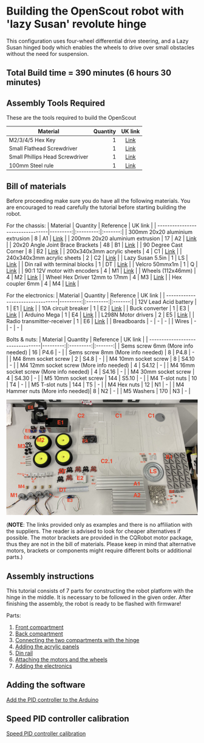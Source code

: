 # Building the OpenScout robot with 'lazy Susan' revolute hinge
This configuration uses four-wheel differential drive steering, and a Lazy Susan hinged body which enables the wheels to drive over small obstacles without the need for suspension.

## Total Build time = 390 minutes (6 hours 30 minutes)

## Assembly Tools Required
These are the tools required to build the OpenScout

| Material                         | Quantity | UK link |
| ---------------------------------|---------:|:-------:|
| M2/3/4/5 Hex Key | 1 | [Link](https://www.amazon.co.uk/ZISHATUO-Hex-Key-Set-2mm-5mm/dp/B09H768WYX/ref=pb_allspark_dp_sims_pao_desktop_session_based_sccl_2/258-5239920-8165609?pd_rd_w=kzaV3&pf_rd_p=0b4a59e4-200b-45ea-a783-524e7e41dc2f&pf_rd_r=RD0QHGDWYM9XFNKMBHKS&pd_rd_r=8dc6d3ba-93f0-4fe6-a26c-0d9a4fdacbea&pd_rd_wg=EEpUo&pd_rd_i=B09H768WYX&psc=1) |
| Small Flathead Screwdriver | 1 | [Link](https://www.amazon.co.uk/Rolson-28852-Screwdriver-Set-Pieces/dp/B00OOTPM6K/ref=sr_1_21?crid=BQBSM3K5OGBA&keywords=small%2BPhil%3Blips%2Bhead%2Bscrewdriver&qid=1649287786&s=diy&sprefix=small%2Bphil%2Blips%2Bhead%2Bscrewdriver%2Cdiy%2C107&sr=1-21&th=1) |
| Small Phillips Head Screwdriver | 1 | [Link](https://www.amazon.co.uk/Rolson-28852-Screwdriver-Set-Pieces/dp/B00OOTPM6K/ref=sr_1_21?crid=BQBSM3K5OGBA&keywords=small%2BPhil%3Blips%2Bhead%2Bscrewdriver&qid=1649287786&s=diy&sprefix=small%2Bphil%2Blips%2Bhead%2Bscrewdriver%2Cdiy%2C107&sr=1-21&th=1) |
| 100mm Steel rule | 1 | [Link](https://www.amazon.co.uk/Silverline-MT65-Steel-Rule-150/dp/B000LFXRNQ/ref=sr_1_5?crid=3H7ZUITKEPZYU&keywords=100mm+metal+ruler&qid=1649287876&s=diy&sprefix=100mm+metal+rule%2Cdiy%2C128&sr=1-5) |


## Bill of materials
Before proceeding make sure you do have all the following materials. You are encouraged to read carefully the tutorial before starting building the robot.

For the chassis:
| Material                         | Quantity | Reference | UK link |
| ---------------------------------|---------:|:---------:|:-------:|
| 300mm 20x20 aluminium extrusion  | 8 |  A1 | [Link](https://ooznest.co.uk/product/v-slot-linear-rail-20x20mm-cut-to-size/) |
| 200mm 20x20 aluminium extrusion  | 17 | A2 | [Link](https://ooznest.co.uk/product/v-slot-linear-rail-20x20mm-cut-to-size/) |
| 20x20 Angle Joint Brace Brackets | 48 | B1 | [Link](https://amz.run/5TF6) |
| 90 Degree Cast Corner | 8 | B2 | [Link](https://ooznest.co.uk/product/90-degree-cast-corner/) |
| 200x340x3mm acrylic sheets | 4 | C1 | [Link](https://www.acrylicsheetcuttosize.co.uk/product/clear-acrylic-sheet/) |
| 240x340x3mm acrylic sheets | 2 | C2 | [Link](https://www.acrylicsheetcuttosize.co.uk/product/clear-acrylic-sheet/) |
| Lazy Susan 5.5in | 1 | LS | [Link](https://amz.run/5TF8) |
| Din rail with terminal blocks | 1 | DT | [Link](https://amz.run/5TFF) |
| Velcro 50mmx1m | 1 | Q | [Link](https://amz.run/5TFP) |
| 90:1 12V motor with encoders | 4 | M1 | [Link](https://amz.run/5TFQ) |
| Wheels (112x46mm) | 4 | M2 | [Link](shorturl.at/cwxR2) |
| Wheel Hex Driver 12mm to 17mm | 4 | M3 | [Link](shorturl.at/axT25) |
| Hex coupler 6mm   | 4 | M4 | [Link](https://amz.run/5TFT) |


For the electronics:
| Material                         | Quantity | Reference | UK link |
| ---------------------------------|---------:|:---------:|:-------:|
| 12V Lead Acid battery | 1 | E1 | [Link](https://uk.rs-online.com/web/p/lead-acid-batteries/0597835) |
| 10A circuit breaker | 1 | E2 | [Link](https://amz.run/5TFI) |
| Buck converter | 1 | E3 | [Link](https://amz.run/5TFJ) |
| Arduino Mega | 1 | E4 | [Link](https://amz.run/5TFL) |
| L298N Motor drivers | 2 | E5 | [Link](https://amz.run/5TFN) |
| Radio transmitter-receiver | 1 | E6 | [Link](https://amz.run/5TFO) |
| Breadboards | - | - | - |
| Wires | - | - | - |


Bolts & nuts:
| Material                         | Quantity | Reference | UK link |
| ---------------------------------|---------:|:---------:|:-------:|
| Sems screw 6mm (More info needed) | 16 | P4.6 | - |
| Sems screw 8mm (More info needed) | 8 | P4.8 | - |
| M4 8mm socket screw | 2 | S4.8 | - |
| M4 10mm socket screw | 8 | S4.10 | - |
| M4 12mm socket screw (More info needed) | 4 | S4.12 | - |
| M4 16mm socket screw (More info needed) | 4 | S4.16  | - |
| M4 30mm socket screw | 4 | S4.30 | - |
| M5 10mm socket screw | 144 | S5.10 | - |
| M4 T-slot nuts | 10 | T4 | - |
| M5 T-slot nuts | 144 | T5 | - |
| M4 Hex nuts | 12 | N1 | - |
| M4 Hammer nuts (More info needed)| 8 | N2 | - |
| M5 Washers | 170 | N3 | - |


<p float="left">
  <img src="../../Documentation/Images/component_knolling.jpeg" title="Open for full resolution" width="650"/>
</p>

(**NOTE**: The links provided only as examples and there is no affiliation with the suppliers. The reader is advised to look for cheaper alternatives if possible. The motor brackets are provided in the CQRobot motor package, thus they are not in the bill of materials. Please keep in mind that alternative motors, brackets or components might require different bolts or additional parts.)

## Assembly instructions
This tutorial consists of 7 parts for constructing the robot platform with the hinge in the middle. It is necessary to be followed in the given order. After finishing the assembly, the robot is ready to be flashed with firmware!

Parts:
1. [Front compartment](./front_compartment.md)
2. [Back compartment](./back_compartment.md)
3. [Connecting the two compartments with the hinge](./hinge.md)
4. [Adding the acrylic panels](./acrylic_panels.md)
5. [Din rail](./din_rail.md)
6. [Attaching the motors and the wheels](./motors_and_wheels.md)
7. [Adding the electronics](./circuit_assembly_instructions.md)

## Adding the software
[Add the PID controller to the Arduino](../../Software/README.md)

## Speed PID controller calibration
[Speed PID controller calibration](./pid_calibration.md)
